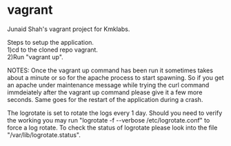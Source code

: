 # vagrant
Junaid Shah's vagrant project for Kmklabs. 

Steps to setup the application.    
1)cd to the cloned repo vagrant.  
2)Run "vagrant up".  

NOTES: 
Once the vagrant up command has been run it sometimes takes about a minute or so for the apache process to start spawning. So if you get an apache under maintenance message while trying the curl command immdeiately after the vagrant up command please give it a few more seconds. Same goes for the restart of the application during a crash. 

The logrotate is set to rotate the logs every 1 day. Should you need to verify the working you may run "logrotate -f --verbose /etc/logrotate.conf" to force a log rotate. To check the status of logrotate please look into the file "/var/lib/logrotate.status". 
